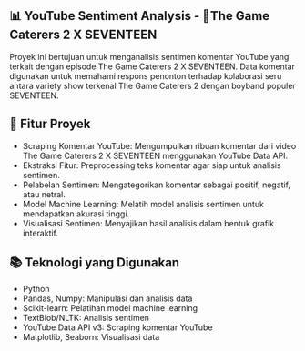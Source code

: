 ## 📊 YouTube Sentiment Analysis - 🧳The Game Caterers 2 X SEVENTEEN
Proyek ini bertujuan untuk menganalisis sentimen komentar YouTube yang terkait dengan episode The Game Caterers 2 X SEVENTEEN. Data komentar digunakan untuk memahami respons penonton terhadap kolaborasi seru antara variety show terkenal The Game Caterers 2 dengan boyband populer SEVENTEEN.

## 🚀 Fitur Proyek
* Scraping Komentar YouTube: Mengumpulkan ribuan komentar dari video The Game Caterers 2 X SEVENTEEN menggunakan YouTube Data API.
* Ekstraksi Fitur: Preprocessing teks komentar agar siap untuk analisis sentimen.
* Pelabelan Sentimen: Mengategorikan komentar sebagai positif, negatif, atau netral.
* Model Machine Learning: Melatih model analisis sentimen untuk mendapatkan akurasi tinggi.
* Visualisasi Sentimen: Menyajikan hasil analisis dalam bentuk grafik interaktif.

## 📚 Teknologi yang Digunakan
* Python
* Pandas, Numpy: Manipulasi dan analisis data
* Scikit-learn: Pelatihan model machine learning
* TextBlob/NLTK: Analisis sentimen
* YouTube Data API v3: Scraping komentar YouTube
* Matplotlib, Seaborn: Visualisasi data
